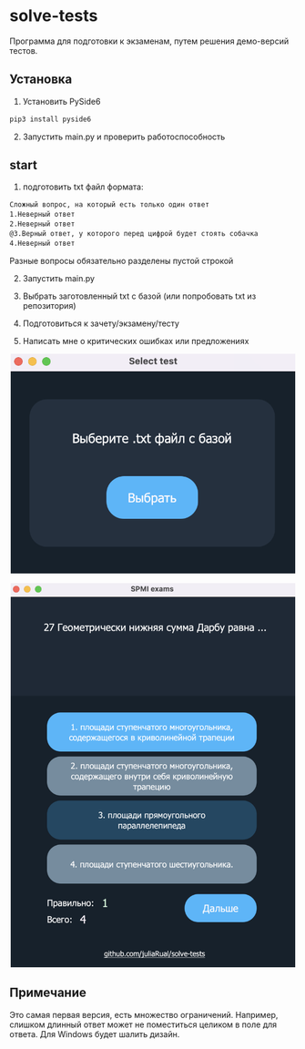 # solve-tests

Программа для подготовки к экзаменам, путем решения демо-версий тестов. 


## Установка

1. Установить PySide6
```sh
pip3 install pyside6
```
2. Запустить main.py и проверить работоспособность 


## start

1. подготовить txt файл формата: 
```sh
Сложный вопрос, на который есть только один ответ
1.Неверный ответ
2.Неверный ответ
@3.Верный ответ, у которого перед цифрой будет стоять собачка
4.Неверный ответ

```
Разные вопросы обязательно разделены пустой строкой

2. Запустить main.py

3. Выбрать заготовленный txt с базой (или попробовать txt из репозитория)

4. Подготовиться к зачету/экзамену/тесту

5. Написать мне о критических ошибках или предложениях  


<p align="center">
  <img src="GUI/example22.png" width="500"/>
</p>

<p align="center">
  <img src="GUI/example21.png" width="500"/>
</p>

## Примечание
Это самая первая версия, есть множество ограничений. Например, слишком длинный ответ может не поместиться целиком в поле для ответа. Для Windows будет шалить дизайн.

